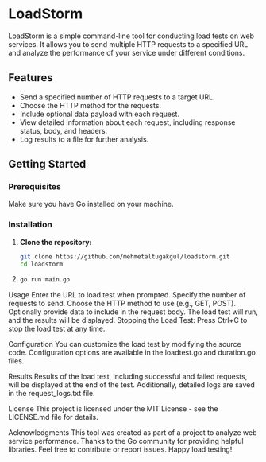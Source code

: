 # LoadStorm

LoadStorm is a simple command-line tool for conducting load tests on web services. It allows you to send multiple HTTP requests to a specified URL and analyze the performance of your service under different conditions.

## Features

- Send a specified number of HTTP requests to a target URL.
- Choose the HTTP method for the requests.
- Include optional data payload with each request.
- View detailed information about each request, including response status, body, and headers.
- Log results to a file for further analysis.

## Getting Started

### Prerequisites

Make sure you have Go installed on your machine.

### Installation

1. **Clone the repository:**

   ```bash
   git clone https://github.com/mehmetaltugakgul/loadstorm.git
   cd loadstorm

2. 
     ```bash
   go run main.go
   

Usage
Enter the URL to load test when prompted.
Specify the number of requests to send.
Choose the HTTP method to use (e.g., GET, POST).
Optionally provide data to include in the request body.
The load test will run, and the results will be displayed.
Stopping the Load Test:
Press Ctrl+C to stop the load test at any time.

Configuration
You can customize the load test by modifying the source code. Configuration options are available in the loadtest.go and duration.go files.

Results
Results of the load test, including successful and failed requests, will be displayed at the end of the test. Additionally, detailed logs are saved in the request_logs.txt file.

License
This project is licensed under the MIT License - see the LICENSE.md file for details.

Acknowledgments
This tool was created as part of a project to analyze web service performance.
Thanks to the Go community for providing helpful libraries.
Feel free to contribute or report issues. Happy load testing!
